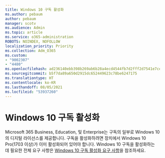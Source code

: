 ```yaml
---
title: Windows 10 구독 활성화
ms.author: pebaum
author: pebaum
manager: scotv
ms.audience: Admin
ms.topic: article
ms.service: o365-administration
ROBOTS: NOINDEX, NOFOLLOW
localization_priority: Priority
ms.collection: Adm_O365
ms.custom:
- "9002307"
- "4480"
ms.openlocfilehash: ad236140ebb398b269ab6b28a4ecd4544fb7d2fff2d7541e7ce481c13fd7afa6
ms.sourcegitcommit: b5f7da89a650d2915dc652449623c78be6247175
ms.translationtype: HT
ms.contentlocale: ko-KR
ms.lasthandoff: 08/05/2021
ms.locfileid: "53937260"
---
```

# <a name="activating-windows-10-subscriptions"></a>Windows 10 구독 활성화

Microsoft 365 Business, Education, 및 Enterprise는 구독의 일부로 Windows 10의 디지털 라이선스를 제공합니다. 구독을 활성화하려면 장치에서 Windows 10 Pro(1703 이상)가 이미 활성화되어 있어야 합니다. Windows 10 구독을 활성화하는 데 필요한 전체 요구 사항은 [Windows 10 구독 활성화 요구 사항](https://docs.microsoft.com/windows/deployment/windows-10-subscription-activation#requirements)을 참조하세요.
